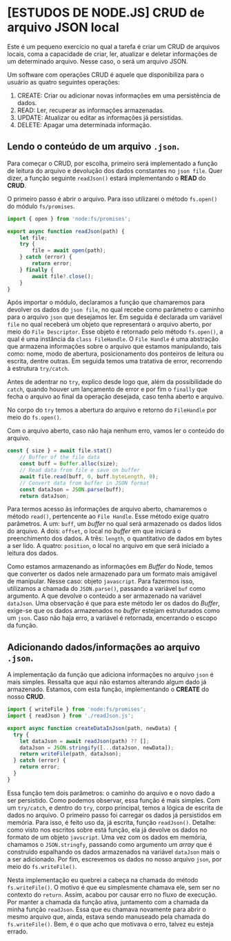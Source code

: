 # [ESTUDOS DE NODE.JS] CRUD de arquivo JSON local 

Este é um pequeno exercício no qual a tarefa é criar um CRUD de arquivos locais, coma a capacidade de criar, ler, atualizar e deletar informações de um determinado arquivo. 
Nesse caso, o será um arquivo JSON. 

Um software com operações CRUD é aquele que disponibiliza para o usuário as quatro seguintes operações: 
1. CREATE: Criar ou adicionar novas informações em uma persistência de dados.
2. READ: Ler, recuperar as informações armazenadas.
3. UPDATE: Atualizar ou editar as informações já persistidas.
4. DELETE: Apagar uma determinada informação. 

## Lendo o conteúdo de um arquivo `.json`.

Para começar o CRUD, por escolha, primeiro será implementado a função de leitura do arquivo e devolução dos dados constantes no `json file`. 
Quer dizer, a função seguinte `readJson()` estará implementando o **READ** do **CRUD**. 

O primeiro passo é abrir o arquivo. Para isso utilizarei o método `fs.open()` do módulo `fs/promises`. 

```js
import { open } from 'node:fs/promises';

export async function readJson(path) {
	let file;
	try {
		file = await open(path);
	} catch (error) {
		return error;
	} finally {
		await file?.close();
	}
}
```

Após importar o módulo, declaramos a função que chamaremos para devolver os dados do `json file`, no qual recebe como parâmetro o caminho para o arquivo `json` que desejamos ler. 
Em seguida é declarada um variável `file` no qual receberá um objeto que representará o arquivo aberto, por meio do `File Descriptor`.
Esse objeto é retornado pelo método `fs.open()`, a qual é uma instância da `class FileHandle`. 
O `File Handle` é uma abstração que armazena informações sobre o arquivo que estamos manipulando, tais como: nome, modo de abertura, posicionamento dos ponteiros de leitura ou escrita, dentre outras. 
Em seguida temos uma tratativa de error, recorrendo à estrutura `try/catch`.

Antes de adentrar no `try`, explico desde logo que, além da possibilidade do `catch`, quando houver um lançamento de error e por fim o `finally` que fecha o arquivo ao final da operação desejada, caso tenha aberto e arquivo. 

No corpo do `try` temos a abertura do arquivo e retorno do `FileHandle` por meio do `fs.open()`.

Com o arquivo aberto, caso não haja nenhum erro, vamos ler o conteúdo do arquivo.  

```js
const { size } = await file.stat()
    // Buffer of the file data
    const buff = Buffer.alloc(size);
    // Read data from file e save on buffer
    await file.read(buff, 0, buff.byteLength, 0);
    // Convert data from buffer in JSON format
    const dataJson = JSON.parse(buff);
    return dataJson;
```

Para termos acesso às informações de arquivo aberto, chamaremos o método `read()`, pertencente ao `File Handle`. Esse método exige quatro parâmetros. 
A um: `buff`, um *buffer* no qual será armazenado os dados lidos do arquivo. 
A dois: `offset`, o local no *buffer* em que iniciará o preenchimento dos dados.
A três: `length`, o quantitativo de dados em bytes a ser lido.
A quatro: `position`, o local no arquivo em que será iniciado a leitura dos dados. 

Como estamos armazenando as informações em *Buffer* do Node, temos que converter os dados nele armazenado para um formato mais amigável de manipular. Nesse caso: objeto `javascript`. 
Para fazermos isso, utilizamos a chamada do `JSON.parse()`, passando a variável `buf` como argumento. A que devolve o conteúdo a ser armazenado na variável `dataJson`. 
Uma observação é que para este método ler os dados do *Buffer*, exige-se que os dados armazenados no *buffer* estejam estruturados como um `json`. 
Caso não haja erro, a variável é retornada, encerrando o escopo da função.

## Adicionando dados/informações ao arquivo `.json`.

A implementação da função que adiciona informações no arquivo `json` é mais simples. Ressalta que aqui não estamos alterando algum dado já armazenado. 
Estamos, com esta função, implementando o **CREATE** do nosso **CRUD**. 

```js
import { writeFile } from 'node:fs/promises';
import { readJson } from './readJson.js';

export async function createDataInJson(path, newData) {
  try {
    let dataJson = await readJson(path) ?? [];
    dataJson = JSON.stringify([...dataJson, newData]);
    return writeFile(path, dataJson);
  } catch (error) {
    return error;
  }
}
```

Essa função tem dois parâmetros: o caminho do arquivo e o novo dado a ser persistido. 
Como podemos observar, essa função é mais simples. Com um `try/catch`, e dentro do `try`, corpo principal, temos a lógica de escrita de dados no arquivo. 
O primeiro passo foi carregar os dados já persistidos em memória. Para isso, é feito uso da, já escrita, função `readJson()`. Detalhe: como visto nos escritos sobre está função, ela já devolve os dados no formato de um objeto `javscript`. 
Uma vez com os dados em memória, chamamos o `JSON.stringfy`, passando como argumento um *array* que é construído espalhando os dados armazenados na variável `dataJson` mais o a ser adicionado.
Por fim, escrevemos os dados no nosso arquivo `json`, por meio do `fs.writeFile()`.

Nesta implementação eu quebrei a cabeça na chamada do método `fs.writeFile()`. O motivo é que eu simplesmente chamava ele, sem ser no contexto do `return`. Assim, acabou por causar erro no fluxo de execução. Por manter a chamada da função ativa, juntamento com a chamada da minha função `readJson`. Essa que eu chamava novamente para abrir o mesmo arquivo que, ainda, estava sendo manuseado pela chamada do `fs.writeFile()`. 
Bem, é o que acho que motivava o erro, talvez eu esteja errado. 